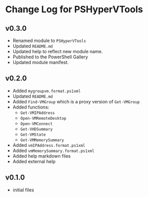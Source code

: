 # Change Log for PSHyperVTools

## v0.3.0

+ Renamed module to `PSHyperVTools`
+ Updated `README.md`
+ Updated help to reflect new module name.
+ Published to the PowerShell Gallery
+ Updated module manifest.

## v0.2.0

+ Added `mygroupvm.format.ps1xml`
+ Updated `README.md`
+ Added `Find-VMGroup` which is a proxy version of `Get-VMGroup`
+ Added functions:
  + `Get-VMIPAddress`
  + `Open-VMRemoteDesktop`
  + `Open-VMConnect`
  + `Get-VHDSummary`
  + `Get-VMState`
  + `Get-VMMemorySummary`
+ Added `vmIPAddress.format.ps1xml`
+ Added `vmMemorySummary.format.ps1xml`
+ Added help markdown files
+ Added external help

## v0.1.0

+ initial files
